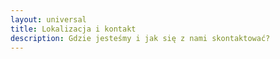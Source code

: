 ```yaml
---
layout: universal
title: Lokalizacja i kontakt
description: Gdzie jesteśmy i jak się z nami skontaktować?
---
```


